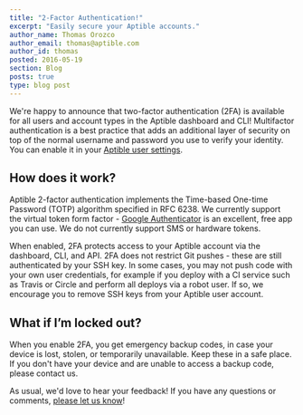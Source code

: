 ```yaml
---
title: "2-Factor Authentication!"
excerpt: "Easily secure your Aptible accounts."
author_name: Thomas Orozco
author_email: thomas@aptible.com
author_id: thomas
posted: 2016-05-19
section: Blog
posts: true
type: blog post
---
```

We're happy to announce that two-factor authentication (2FA) is available for all users and account types in the Aptible dashboard and CLI! Multifactor authentication is a best practice that adds an additional layer of security on top of the normal username and password you use to verify your identity. You can enable it in your [Aptible user settings](https://dashboard.aptible.com/settings/protected/admin).

## How does it work?

Aptible 2-factor authentication implements the Time-based One-time Password (TOTP) algorithm specified in RFC 6238. We currently support the virtual token form factor - [Google Authenticator][0] is an excellent, free app you can use. We do not currently support SMS or hardware tokens.

When enabled, 2FA protects access to your Aptible account via the dashboard, CLI, and API. 2FA does not restrict Git pushes - these are still authenticated by your SSH key. In some cases, you may not push code with your own user credentials, for example if you deploy with a CI service such as Travis or Circle and perform all deploys via a robot user. If so, we encourage you to remove SSH keys from your Aptible user account.

## What if I’m locked out?

When you enable 2FA, you get emergency backup codes, in case your device is lost, stolen, or temporarily unavailable. Keep these in a safe place. If you don't have your device and are unable to access a backup code, please contact us.

As usual, we'd love to hear your feedback! If you have any questions or comments, [please let us know][1]!

  [0]: https://support.google.com/accounts/answer/1066447?hl=en
  [1]: http://contact.aptible.com/
